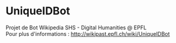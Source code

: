 # UniqueIDBot

Projet de Bot Wikipedia SHS - Digital Humanities @ EPFL<br>
Pour plus d'informations : http://wikipast.epfl.ch/wiki/UniqueIDBot

